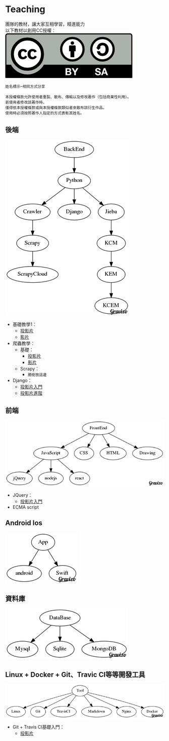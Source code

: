 # Teaching
團隊的教材，讓大家互相學習，精進能力  
以下教材以創用CC授權：  
![圖片](by-sa.png)

```
姓名標示─相同方式分享  

本授權條款允許使用者重製、散布、傳輸以及修改著作（包括商業性利用）。
若使用者修改該著作時，
僅得依本授權條款或與本授權條款類似者來散布該衍生作品。
使用時必須按照著作人指定的方式表彰其姓名。
```

## 後端

![dd](backend.png)

* 基礎教學1：
  * [投影片](http://slides.com/davidtnfsh/deck-3)
  * [影片]()
* 爬蟲教學：
  * 基礎：
    * [投影片](http://slides.com/davidtnfsh/deck)
    * [影片]()
  * Scrapy：
    * `勝銜放這邊`
* Django：
  * [投影片入門](http://slides.com/campass/deck#/)
  * [投影片進階](django/django-2.md)

## 前端

![前端天賦樹](front.png)

* JQuery：
  * [投影片入門](JQuery/JQuery初階.md)
* ECMA script

## Android Ios

![app天賦樹](app.png)

## 資料庫

![a](database.png)

## Linux + Docker + Git、Travic CI等等開發工具

![a](linux.png)

* Git + Travis CI基礎入門：
  * [投影片](http://slides.com/davidtnfsh/deck-2)
